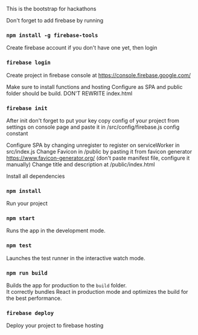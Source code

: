 This is the bootstrap for hackathons

Don't forget to add firebase by running

### `npm install -g firebase-tools`

Create firebase account if you don't have one yet, then login

### `firebase login`

Create project in firebase console at https://console.firebase.google.com/

Make sure to install functions and hosting
Configure as SPA and public folder should be build. DON'T REWRITE index.html

### `firebase init`

After init don't forget to put your key
copy config of your project from settings on console page and paste it in /src/config/firebase.js config constant

Configure SPA by changing unregister to register on serviceWorker in src/index.js
Change Favicon in /public by pasting it from favicon generator https://www.favicon-generator.org/ (don't paste manifest file, configure it manually)
Change title and description at /public/index.html

Install all dependencies

### `npm install`

Run your project

### `npm start`

Runs the app in the development mode.<br />

### `npm test`

Launches the test runner in the interactive watch mode.<br />

### `npm run build`

Builds the app for production to the `build` folder.<br />
It correctly bundles React in production mode and optimizes the build for the best performance.

### `firebase deploy`

Deploy your project to firebase hosting
